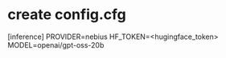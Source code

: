 # create config.cfg 

[inference]
PROVIDER=nebius
HF_TOKEN=<hugingface_token>
MODEL=openai/gpt-oss-20b